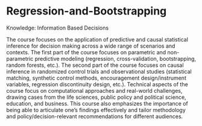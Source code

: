 # Regression-and-Bootstrapping
 Knowledge: Information Based Decisions


The course focuses on the application of predictive and causal statistical inference for decision making across a wide range of scenarios and contexts. The first part of the course focuses on parametric and non-parametric predictive modeling (regression, cross-validation, bootstrapping, random forests, etc.). The second part of the course focuses on causal inference in randomized control trials and observational studies (statistical matching, synthetic control methods, encouragement design/instrument variables, regression discontinuity design, etc.). Technical aspects of the course focus on computational approaches and real-world challenges, drawing cases from the life sciences, public policy and political science, education, and business. This course also emphasizes the importance of being able to articulate one’s findings effectively and tailor methodology and policy/decision-relevant recommendations for different audiences.
